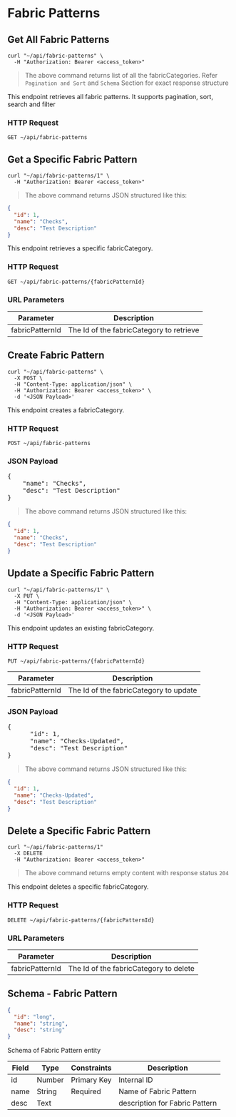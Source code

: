 # Fabric Patterns

## Get All Fabric Patterns

```shell
curl "~/api/fabric-patterns" \
  -H "Authorization: Bearer <access_token>"
```

> The above command returns list of all the fabricCategories. Refer `Pagination and Sort` and `Schema` Section for exact
> response structure

This endpoint retrieves all fabric patterns. It supports pagination, sort, search and filter

### HTTP Request

`GET ~/api/fabric-patterns`

## Get a Specific Fabric Pattern

```shell
curl "~/api/fabric-patterns/1" \
  -H "Authorization: Bearer <access_token>"
```

> The above command returns JSON structured like this:

```json
{
  "id": 1,
  "name": "Checks",
  "desc": "Test Description"
}
```

This endpoint retrieves a specific fabricCategory.

### HTTP Request

`GET ~/api/fabric-patterns/{fabricPatternId}`

### URL Parameters

| Parameter       | Description                              |
|-----------------|------------------------------------------|
| fabricPatternId | The Id of the fabricCategory to retrieve |

## Create Fabric Pattern

```shell
curl "~/api/fabric-patterns" \
  -X POST \
  -H "Content-Type: application/json" \
  -H "Authorization: Bearer <access_token>" \
  -d '<JSON Payload>'
```

This endpoint creates a fabricCategory.

### HTTP Request

`POST ~/api/fabric-patterns`

### JSON Payload

<pre class="center-column">
{
    "name": "Checks",
    "desc": "Test Description"
}
</pre>

> The above command returns JSON structured like this:

```json
{
  "id": 1,
  "name": "Checks",
  "desc": "Test Description"
}
```

## Update a Specific Fabric Pattern

```shell
curl "~/api/fabric-patterns/1" \
  -X PUT \
  -H "Content-Type: application/json" \
  -H "Authorization: Bearer <access_token>" \
  -d '<JSON Payload>'
```

This endpoint updates an existing fabricCategory.

### HTTP Request

`PUT ~/api/fabric-patterns/{fabricPatternId}`

| Parameter       | Description                            |
|-----------------|----------------------------------------|
| fabricPatternId | The Id of the fabricCategory to update |

### JSON Payload

<pre class="center-column">
{
      "id": 1,
      "name": "Checks-Updated",
      "desc": "Test Description"
}
</pre>

> The above command returns JSON structured like this:

```json
{
  "id": 1,
  "name": "Checks-Updated",
  "desc": "Test Description"
}
```

## Delete a Specific Fabric Pattern

```shell
curl "~/api/fabric-patterns/1"
  -X DELETE
  -H "Authorization: Bearer <access_token>"
```

> The above command returns empty content with response status `204`

This endpoint deletes a specific fabricCategory.

### HTTP Request

`DELETE ~/api/fabric-patterns/{fabricPatternId}`

### URL Parameters

| Parameter       | Description                            |
|-----------------|----------------------------------------|
| fabricPatternId | The Id of the fabricCategory to delete |

## Schema - Fabric Pattern

```json
{
  "id": "long",
  "name": "string",
  "desc": "string"
}
```

Schema of Fabric Pattern entity

| Field | Type   | Constraints | Description                    |
|-------|--------|-------------|--------------------------------|
| id    | Number | Primary Key | Internal ID                    |
| name  | String | Required    | Name of Fabric Pattern         |
| desc  | Text   |             | description for Fabric Pattern |
